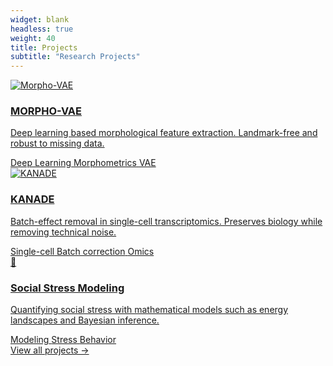 ```yaml
---
widget: blank
headless: true
weight: 40
title: Projects
subtitle: "Research Projects"
---
```


<div id="projects"></div>

<div class="home-project-gallery">

<a class="home-project-item" href='{{< relref "project/_index.md" >}}#morphovae'>
  <div class="home-project-image">
    <img src="/images/projects/morpho-vae.jpg" alt="Morpho-VAE">
  </div>
  <div class="home-project-content">
    <h3>MORPHO-VAE</h3>
    <p>Deep learning based morphological feature extraction. Landmark-free and robust to missing data.</p>
    <div class="project-tags">
      <span class="tag">Deep Learning</span>
      <span class="tag">Morphometrics</span>
      <span class="tag">VAE</span>
    </div>
  </div>
</a>

<a class="home-project-item" href='{{< relref "project/_index.md" >}}#kanade'>
  <div class="home-project-image">
    <img src="/images/projects/kanade.png" alt="KANADE">
  </div>
  <div class="home-project-content">
    <h3>KANADE</h3>
    <p>Batch-effect removal in single-cell transcriptomics. Preserves biology while removing technical noise.</p>
    <div class="project-tags">
      <span class="tag">Single-cell</span>
      <span class="tag">Batch correction</span>
      <span class="tag">Omics</span>
    </div>
  </div>
</a>

<a class="home-project-item" href='{{< relref "project/_index.md" >}}#stress'>
  <div class="home-project-image">
    <div class="placeholder-image">
      <div class="icon">🧠</div>
    </div>
  </div>
  <div class="home-project-content">
    <h3>Social Stress Modeling</h3>
    <p>Quantifying social stress with mathematical models such as energy landscapes and Bayesian inference.</p>
    <div class="project-tags">
      <span class="tag">Modeling</span>
      <span class="tag">Stress</span>
      <span class="tag">Behavior</span>
    </div>
  </div>
</a>

</div>

<div class="view-all-projects">
  <a href='{{< relref "project/_index.md" >}}'>View all projects →</a>
</div>